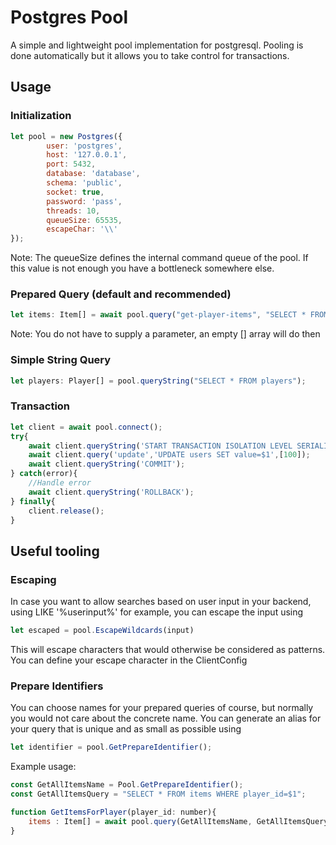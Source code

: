 # Postgres Pool
A simple and lightweight pool implementation for postgresql.
Pooling is done automatically but it allows you to take control for transactions.

## Usage

### Initialization
```javascript
let pool = new Postgres({
        user: 'postgres',
        host: '127.0.0.1',
        port: 5432,
        database: 'database',
        schema: 'public',
        socket: true, 
        password: 'pass',
        threads: 10,
        queueSize: 65535,
        escapeChar: '\\'
});
```
Note: The queueSize defines the internal command queue of the pool.
If this value is not enough you have a bottleneck somewhere else.

### Prepared Query (default and recommended)
```javascript
let items: Item[] = await pool.query("get-player-items", "SELECT * FROM items WHERE player_id=$1", [player_id]);
```
Note: You do not have to supply a parameter, an empty [] array will do then

### Simple String Query
```javascript
let players: Player[] = pool.queryString("SELECT * FROM players");
```

### Transaction
```javascript
let client = await pool.connect();
try{
    await client.queryString('START TRANSACTION ISOLATION LEVEL SERIALIZABLE;');
    await client.query('update','UPDATE users SET value=$1',[100]);
    await client.queryString('COMMIT');
} catch(error){
    //Handle error
    await client.queryString('ROLLBACK');
} finally{
    client.release();
}
```

## Useful tooling

### Escaping
In case you want to allow searches based on user input in your backend, using LIKE '%userinput%' for example,
you can escape the input using
```javascript
let escaped = pool.EscapeWildcards(input)
```
This will escape characters that would otherwise be considered as patterns.
You can define your escape character in the ClientConfig

### Prepare Identifiers
You can choose names for your prepared queries of course, but normally you would not care about the concrete name.
You can generate an alias for your query that is unique and as small as possible using
```javascript
let identifier = pool.GetPrepareIdentifier();
```

Example usage:
```javascript
const GetAllItemsName = Pool.GetPrepareIdentifier();
const GetAllItemsQuery = "SELECT * FROM items WHERE player_id=$1";

function GetItemsForPlayer(player_id: number){
    items : Item[] = await pool.query(GetAllItemsName, GetAllItemsQuery, [player_id]);
}
```


